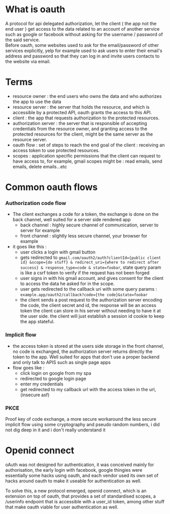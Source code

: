# What is oauth

A protocol for api delegated authorization, let the client ( the app not the end user ) get access to the data related to an account of another service such as google or facebook without asking for the username / password of the said service.  
Before oauth, some websites used to ask for the email/password of other services explicitly, yelp for example used to ask users to enter their email's address and password so that they can log in and invite users contacts to the website via email.

# Terms

- resource owner : the end users who owns the data and who authorizes the app to use the data
- resource server : the server that holds the resource, and which is accessible by a protected API, oauth grants the access to this API.
- client : the app that requests authorization to the protected resources.
- authorization server : the server that is responsible of accepting credentials from the resource owner, and granting access to the protected resources for the client, might be the same server as the resource server.
- oauth flow : set of steps to reach the end goal of the client : receiving an access token to use protected resources.
- scopes : application specific permissions that the client can request to have access to, for example, gmail scopes might be : read emails, send emails, delete emails...etc

# Common oauth flows

### Authorization code flow

- The client exchanges a code for a token, the exchange is done on the back channel, well suited for a server side rendered app
  - back channel : highly secure channel of communication, server to server for example
  - front channel : slightly less secure channel, your browser for example
- it goes like this :
  - user clicks a login with gmail button
  - gets redirected to `gmail.com/oauth2/auth?clientId={public client id} &scope={do stuff} & redirect_uri={where to redirect after success} & response_type=code & state=foobar`, state query param is like a csrf token to verify if the request has not been forged
  - user signs in with his gmail account, and gives consent for the client to access the data he asked for in the scope.
  - user gets redirected to the callback uri with some query params : `example.app/oauth2/callback?code={the code}&state=foobar `
  - the client sends a post request to the authorization server encoding the code, the client secret and id, the response will be an access token the client can store in his server without needing to have it at the user side. the client will just establish a session id cookie to keep the app stateful.

### Implicit flow

- the access token is stored at the users side storage in the front channel, no code is exchanged, the authorization server returns directly the token to the app. Well suited for apps that don't use a proper backend and only talk to APIS such as single page apps
- flow goes like :
  - click login on google from my spa
  - redirected to google login page
  - enter my credentials
  - get redirected to my callback url with the access token in the url, (insecure asf)

### PKCE

Proof key of code exchange, a more secure workaround the less secure implicit flow using some cryptography and pseudo random numbers, i did not dig deep in it and i don't really understand it

# Openid connect

oAuth was not designed for authentication, it was conceived mainly for authorisation, the early login with facebook, google thingies were essentially some hacks using oauth, and each vendor used its own set of hacks around oauth to make it useable for authentication as well.

To solve this, a new protocol emerged, openid connect, which is an extension on top of oauth, that provides a set of standardised scopes, a /userinfo endpoint that is accessible with a user_id token, among other stuff that make oauth viable for user authentication as well.
